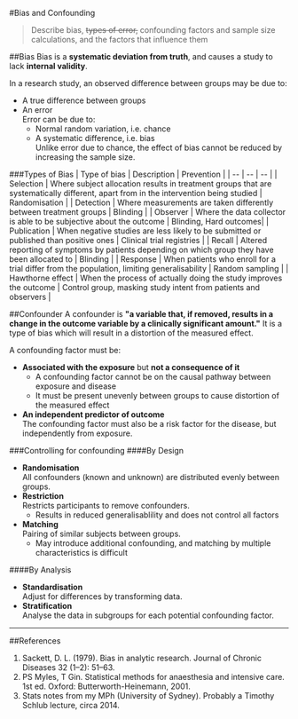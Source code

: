 #Bias and Confounding
> Describe bias, ~~types of error,~~ confounding factors and sample size calculations, and the factors that influence them

##Bias
Bias is a **systematic deviation from truth**, and causes a study to lack **internal validity**.

In a research study, an observed difference between groups may be due to:
* A true difference between groups
* An error  
Error can be due to:
  * Normal random variation, i.e. chance
  * A systematic difference, i.e. bias  
  Unlike error due to chance, the effect of bias cannot be reduced by increasing the sample size. 

###Types of Bias
| Type of bias | Description | Prevention |
| -- | -- | -- |
| Selection | Where subject allocation results in treatment groups that are systematically different, apart from in the intervention being studied | Randomisation |
| Detection | Where measurements are taken differently between treatment groups | Blinding |
| Observer | Where the data collector is able to be subjective about the outcome | Blinding, Hard outcomes|
| Publication | When negative studies are less likely to be submitted or published than positive ones | Clinical trial registries |
| Recall | Altered reporting of symptoms by patients depending on which group they have been allocated to | Blinding |
| Response | When patients who enroll for a trial differ from the population, limiting generalisability | Random sampling |
| Hawthorne effect | When the process of actually doing the study improves the outcome | Control group, masking study intent from patients and observers |

##Confounder
A confounder is **"a variable that, if removed, results in a change in the outcome variable by a clinically significant amount."** It is a type of bias which will result in a distortion of the measured effect.

A confounding factor must be:
* **Associated with the exposure** but **not a consequence of it**  
    * A confounding factor cannot be on the causal pathway between exposure and disease  
    * It must be present unevenly between groups to cause distortion of the measured effect
* **An independent predictor of outcome**  
  The confounding factor must also be a risk factor for the disease, but independently from exposure.


###Controlling for confounding
####By Design
* **Randomisation**  
  All confounders (known and unknown) are distributed evenly between groups.
* **Restriction**  
  Restricts participants to remove confounders.
    * Results in reduced generalisablility and does not control all factors
* **Matching**  
  Pairing of similar subjects between groups.
    * May introduce additional confounding, and matching by multiple characteristics is difficult

####By Analysis
* **Standardisation**  
  Adjust for differences by transforming data.
* **Stratification**  
  Analyse the data in subgroups for each potential confounding factor.

---

##References  
1. Sackett, D. L. (1979). Bias in analytic research. Journal of Chronic Diseases 32 (1–2): 51–63.  
2. PS Myles, T Gin. Statistical methods for anaesthesia and intensive care. 1st ed. Oxford: Butterworth-Heinemann, 2001.   
3. Stats notes from my MPh (University of Sydney). Probably a Timothy Schlub lecture, circa 2014.